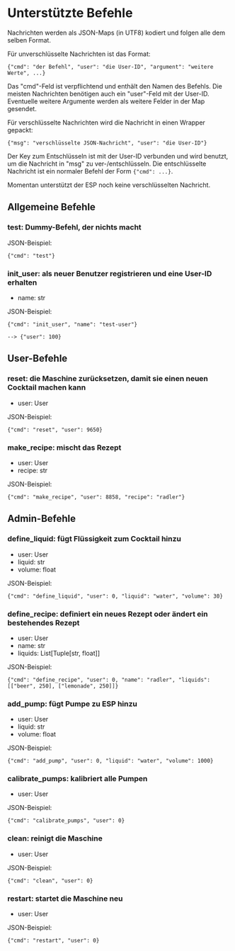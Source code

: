 # Unterstützte Befehle

Nachrichten werden als JSON-Maps (in UTF8) kodiert und folgen alle dem selben Format.

Für unverschlüsselte Nachrichten ist das Format:

    {"cmd": "der Befehl", "user": "die User-ID", "argument": "weitere Werte", ...}

Das "cmd"-Feld ist verpflichtend und enthält den Namen des Befehls. Die meisten Nachrichten benötigen auch ein "user"-Feld mit der User-ID. Eventuelle weitere Argumente werden als weitere Felder in der Map gesendet.

Für verschlüsselte Nachrichten wird die Nachricht in einen Wrapper gepackt:

    {"msg": "verschlüsselte JSON-Nachricht", "user": "die User-ID"}

Der Key zum Entschlüsseln ist mit der User-ID verbunden und wird benutzt, um die Nachricht in "msg" zu ver-/entschlüsseln. Die entschlüsselte Nachricht ist ein normaler Befehl der Form `{"cmd": ...}`. 

Momentan unterstützt der ESP noch keine verschlüsselten Nachricht.

## Allgemeine Befehle

### test: Dummy-Befehl, der nichts macht
JSON-Beispiel:

    {"cmd": "test"}

### init_user: als neuer Benutzer registrieren und eine User-ID erhalten
- name: str

JSON-Beispiel:

    {"cmd": "init_user", "name": "test-user"}

    --> {"user": 100}

## User-Befehle

### reset: die Maschine zurücksetzen, damit sie einen neuen Cocktail machen kann
- user: User

JSON-Beispiel:

    {"cmd": "reset", "user": 9650}

### make_recipe: mischt das Rezept
- user: User
- recipe: str

JSON-Beispiel:

    {"cmd": "make_recipe", "user": 8858, "recipe": "radler"}

## Admin-Befehle

### define_liquid: fügt Flüssigkeit zum Cocktail hinzu
- user: User
- liquid: str
- volume: float

JSON-Beispiel:

    {"cmd": "define_liquid", "user": 0, "liquid": "water", "volume": 30}

### define_recipe: definiert ein neues Rezept oder ändert ein bestehendes Rezept
- user: User
- name: str
- liquids: List[Tuple[str, float]]

JSON-Beispiel:

    {"cmd": "define_recipe", "user": 0, "name": "radler", "liquids": [["beer", 250], ["lemonade", 250]]}

### add_pump: fügt Pumpe zu ESP hinzu
- user: User
- liquid: str
- volume: float

JSON-Beispiel:

    {"cmd": "add_pump", "user": 0, "liquid": "water", "volume": 1000}

### calibrate_pumps: kalibriert alle Pumpen
- user: User

JSON-Beispiel:

    {"cmd": "calibrate_pumps", "user": 0}

### clean: reinigt die Maschine
- user: User

JSON-Beispiel:

    {"cmd": "clean", "user": 0}

### restart: startet die Maschine neu
- user: User

JSON-Beispiel:

    {"cmd": "restart", "user": 0}
